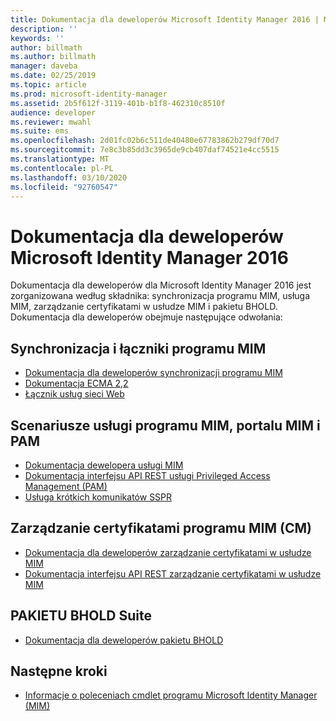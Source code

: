 ```yaml
---
title: Dokumentacja dla deweloperów Microsoft Identity Manager 2016 | Microsoft Docs
description: ''
keywords: ''
author: billmath
ms.author: billmath
manager: daveba
ms.date: 02/25/2019
ms.topic: article
ms.prod: microsoft-identity-manager
ms.assetid: 2b5f612f-3119-401b-b1f8-462310c8510f
audience: developer
ms.reviewer: mwahl
ms.suite: ems
ms.openlocfilehash: 2d01fc02b6c511de40480e67783862b279df70d7
ms.sourcegitcommit: 7e8c3b85dd3c3965de9cb407daf74521e4cc5515
ms.translationtype: MT
ms.contentlocale: pl-PL
ms.lasthandoff: 03/10/2020
ms.locfileid: "92760547"
---
```

# <a name="microsoft-identity-manager-2016-developer-reference"></a>Dokumentacja dla deweloperów Microsoft Identity Manager 2016

Dokumentacja dla deweloperów dla Microsoft Identity Manager 2016 jest zorganizowana według składnika: synchronizacja programu MIM, usługa MIM, zarządzanie certyfikatami w usłudze MIM i pakietu BHOLD.  Dokumentacja dla deweloperów obejmuje następujące odwołania:

## <a name="mim-sync-and-connectors"></a>Synchronizacja i łączniki programu MIM

- [Dokumentacja dla deweloperów synchronizacji programu MIM](https://msdn.microsoft.com/en-us/library/windows/desktop/ms698364(v=vs.100).aspx)
- [Dokumentacja ECMA 2,2](https://msdn.microsoft.com/en-us/library/windows/desktop/hh859557(v=vs.100).aspx)
- [Łącznik usług sieci Web](microsoft-identity-manager-2016-ma-ws.md)

## <a name="mim-service-mim-portal-and-pam-scenarios"></a>Scenariusze usługi programu MIM, portalu MIM i PAM

- [Dokumentacja dewelopera usługi MIM](https://msdn.microsoft.com/en-us/library/windows/desktop/ee652382(v=vs.100).aspx)
- [Dokumentacja interfejsu API REST usługi Privileged Access Management (PAM)](privileged-access-management-rest-api-reference.md)
- [Usługa krótkich komunikatów SSPR](https://msdn.microsoft.com/en-us/library/windows/desktop/jj131737(v=vs.100).aspx)

## <a name="mim-certificate-management-cm"></a>Zarządzanie certyfikatami programu MIM (CM)

- [Dokumentacja dla deweloperów zarządzanie certyfikatami w usłudze MIM](https://msdn.microsoft.com/en-us/library/windows/desktop/ee652335(v=vs.100).aspx)
- [Dokumentacja interfejsu API REST zarządzanie certyfikatami w usłudze MIM](certificate-management-rest-api-reference.md)
 
## <a name="bhold-suite"></a>PAKIETU BHOLD Suite

- [Dokumentacja dla deweloperów pakietu BHOLD](mim2016-bhold-developer-reference.md)
 
## <a name="next-steps"></a>Następne kroki

- [Informacje o poleceniach cmdlet programu Microsoft Identity Manager (MIM)](https://docs.microsoft.com/powershell/identitymanager/)
